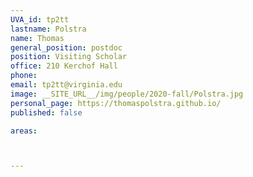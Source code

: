 ```yaml
---
UVA_id: tp2tt
lastname: Polstra
name: Thomas
general_position: postdoc
position: Visiting Scholar
office: 210 Kerchof Hall 
phone:
email: tp2tt@virginia.edu
image: __SITE_URL__/img/people/2020-fall/Polstra.jpg
personal_page: https://thomaspolstra.github.io/
published: false

areas:



---
```

